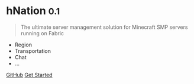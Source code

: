 # hNation <small>0.1</small>

> The ultimate server management solution for Minecraft SMP servers running on Fabric

- Region
- Transportation
- Chat
- ...

[GitHub](https://github.com/Ranzeplay/hNation/)
[Get Started](#hnation-docs)

